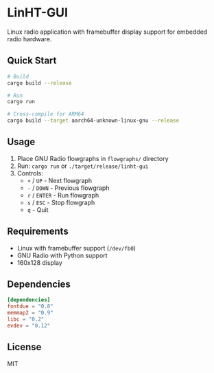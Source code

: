# LinHT-GUI

Linux radio application with framebuffer display support for embedded radio hardware.

## Quick Start

```bash
# Build
cargo build --release

# Run
cargo run

# Cross-compile for ARM64
cargo build --target aarch64-unknown-linux-gnu --release
```

## Usage

1. Place GNU Radio flowgraphs in `flowgraphs/` directory
2. Run: `cargo run` or `./target/release/linht-gui`
3. Controls:
   - `+` / `UP` - Next flowgraph
   - `-` / `DOWN` - Previous flowgraph  
   - `r` / `ENTER` - Run flowgraph
   - `s` / `ESC` - Stop flowgraph
   - `q` - Quit

## Requirements

- Linux with framebuffer support (`/dev/fb0`)
- GNU Radio with Python support
- 160x128 display

## Dependencies

```toml
[dependencies]
fontdue = "0.8"
memmap2 = "0.9"
libc = "0.2"
evdev = "0.12"
```

## License

MIT